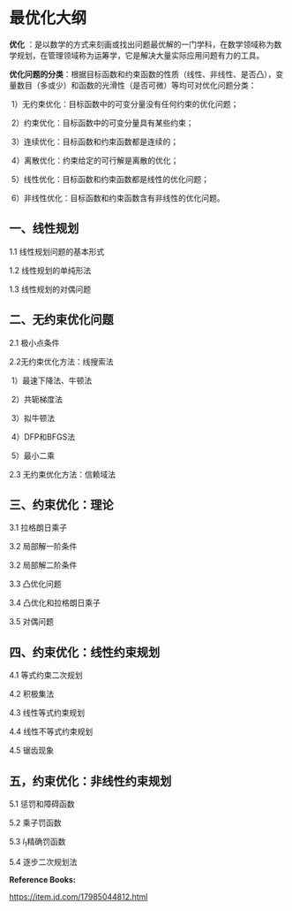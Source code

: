 # 最优化大纲

**优化** ：是以数学的方式来刻画或找出问题最优解的一门学科，在数学领域称为数学规划，在管理领域称为运筹学，它是解决大量实际应用问题有力的工具。

**优化问题的分类**：根据目标函数和约束函数的性质（线性、非线性、是否凸），变量数目（多或少）和函数的光滑性（是否可微）等均可对优化问题分类：

​	1）无约束优化：目标函数中的可变分量没有任何约束的优化问题；

​	2）约束优化：目标函数中的可变分量具有某些约束；

​	3）连续优化：目标函数和约束函数都是连续的；

​	4）离散优化：约束给定的可行解是离散的优化；

​	5）线性优化：目标函数和约束函数都是线性的优化问题；

​	6）非线性优化：目标函数和约束函数含有非线性的优化问题。

## 一、线性规划

1.1  线性规划问题的基本形式

1.2  线性规划的单纯形法

1.3 线性规划的对偶问题

## 二、无约束优化问题

2.1 极小点条件

2.2无约束优化方法：线搜索法

​	1）最速下降法、牛顿法

​	2）共轭梯度法

​	3）拟牛顿法

​	4）DFP和BFGS法

​	5）最小二乘

2.3 无约束优化方法：信赖域法

## 三、约束优化：理论

3.1 拉格朗日乘子

3.2 局部解一阶条件

3.2 局部解二阶条件

3.3 凸优化问题

3.4 凸优化和拉格朗日乘子

3.5 对偶问题

## 四、约束优化：线性约束规划

4.1 等式约束二次规划

4.2 积极集法

4.3 线性等式约束规划

4.4 线性不等式约束规划

4.5 锯齿现象

## 五，约束优化：非线性约束规划

5.1 惩罚和障碍函数

5.2 乘子罚函数

5.3 $l_{1}$精确罚函数

5.4 逐步二次规划法



**Reference Books:**

https://item.jd.com/17985044812.html